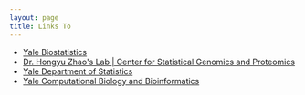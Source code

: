 ```yaml
---
layout: page
title: Links To
---
```



- [Yale Biostatistics](http://publichealth.yale.edu/biostat/)
- [Dr. Hongyu Zhao's Lab \| Center for Statistical Genomics and Proteomics](http://zhaocenter.org)
- [Yale Department of Statistics](http://statistics.yale.edu/)
- [Yale Computational Biology and Bioinformatics](http://cbb.yale.edu/)
